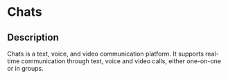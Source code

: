 # Chats

## Description

Chats is a text, voice, and video communication platform. It supports real-time communication through text, voice and video calls, either one-on-one or in groups.